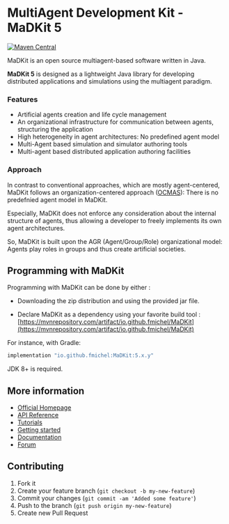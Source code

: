 MultiAgent Development Kit - MaDKit 5 
================================================

[![Maven Central](https://img.shields.io/maven-central/v/io.github.fmichel/MaDKit.svg?label=Maven%20Central)](https://central.sonatype.com/artifact/io.github.fmichel/MaDKit)

MaDKit is an open source multiagent-based software written in Java.

**MaDKit 5** is designed as a lightweight Java library for developing distributed applications and simulations using the multiagent paradigm.

### Features

* Artificial agents creation and life cycle management
* An organizational infrastructure for communication between agents, structuring the application
* High heterogeneity in agent architectures: No predefined agent model
* Multi-Agent based simulation and simulator authoring tools
* Multi-agent based distributed application authoring facilities


### Approach

In contrast to conventional approaches, which are mostly agent-centered, MaDKit follows an organization-centered approach ([OCMAS][1]): There is no predefnied agent model in MaDKit. 

Especially, MaDKit does not enforce any consideration about the internal structure of agents, thus allowing a developer to freely implements its own agent architectures. 

So, MaDKit is built upon the AGR (Agent/Group/Role) organizational model: Agents play roles in groups and thus create artificial societies.
 
[1]: http://www.lirmm.fr/~fmichel/publi/pdfs/ferber04ocmas.pdf

## Programming with MaDKit

Programming with MaDKit can be done by either :

- Downloading the zip distribution and using the provided jar file.

- Declare MaDKit as a dependency using your favorite build tool : [https://mvnrepository.com/artifact/io.github.fmichel/MaDKit](https://mvnrepository.com/artifact/io.github.fmichel/MaDKit)

For instance, with Gradle:

```groovy
implementation "io.github.fmichel:MaDKit:5.x.y"
```

JDK 8+ is required. 

## More information

* [Official Homepage](http://www.madkit.net)
* [API Reference](http://www.madkit.net/madkit/docs/api)
* [Tutorials](http://www.madkit.net/madkit/tutorials)
* [Getting started](http://www.madkit.net/madkit/README.html)
* [Documentation](http://www.madkit.net/madkit/documents.php)
* [Forum](http://www.madkit.net/madkit/forum)

## Contributing

1. Fork it
2. Create your feature branch (`git checkout -b my-new-feature`)
3. Commit your changes (`git commit -am 'Added some feature'`)
4. Push to the branch (`git push origin my-new-feature`)
5. Create new Pull Request
